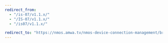 ```yaml
---
redirect_from:
  - "/is-07/v1.1.x/"
  - "/IS-07/v1.1.x/"
  - "/is07/v1.1.x/"

redirect_to: "https://nmos.amwa.tv/nmos-device-connection-management/branches/v1.1.x"
---
```

